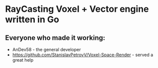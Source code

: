 # RayCasting Voxel + Vector engine written in Go
## Everyone who made it working:
- AnDev58 - the general developer
- https://github.com/StanislavPetrovV/Voxel-Space-Render - served a great help
